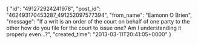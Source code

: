  {
   "id": "491272924241978",
   "post_id": "462493170453287_491252097577394",
   "from_name": "Eamonn O Brien",
   "message": "If a writ is an order of the court on behalf of one party to the other how do you file for the court to issue one? Am I understanding it properly even...?",
   "created_time": "2013-03-11T20:41:05+0000"
 }
